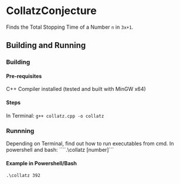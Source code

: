 # CollatzConjecture
Finds the Total Stopping Time of a Number ```n``` in ```3x+1```.

## Building and Running
### Building
#### Pre-requisites
C++ Compiler installed (tested and built with MinGW x64)

#### Steps
In Terminal: ```g++ collatz.cpp -o collatz```

### Runnning
Depending on Terminal, find out how to run executables from cmd.
In powershell and bash: ````.\collatz [number]```

#### Example in Powershell/Bash
```.\collatz 392```
